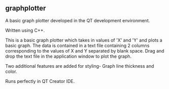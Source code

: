 ## graphplotter

A basic graph plotter developed in the QT development environment. 

Written using C++. 

This is a basic graph plotter which takes in values of 'X' and 'Y' and plots a basic graph. The data is contained in a text file containing 2 columns corresponding to the values of X and Y separated by blank space.
Drag and drop the text file in the application window to plot the graph.

Two additional features are added for styling- Graph line thickness and color.

Runs perfectly in QT Creator IDE.
